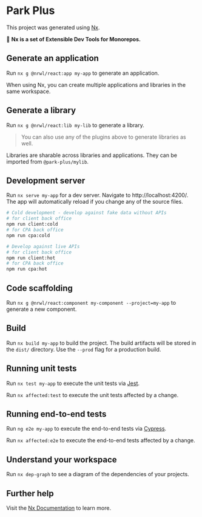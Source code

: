 # Park Plus

This project was generated using [Nx](https://nx.dev).

🔎 **Nx is a set of Extensible Dev Tools for Monorepos.**

## Generate an application

Run `nx g @nrwl/react:app my-app` to generate an application.

When using Nx, you can create multiple applications and libraries in the same workspace.

## Generate a library

Run `nx g @nrwl/react:lib my-lib` to generate a library.

> You can also use any of the plugins above to generate libraries as well.

Libraries are sharable across libraries and applications. They can be imported from `@park-plus/mylib`.

## Development server

Run `nx serve my-app` for a dev server. Navigate to http://localhost:4200/. The app will automatically reload if you change any of the source files.

``` bash
# Cold development - develop against fake data without APIs
# for client back office
npm run client:cold
# for CPA back office
npm run cpa:cold

# Develop against live APIs
# for client back office
npm run client:hot
# for CPA back office
npm run cpa:hot
```

## Code scaffolding

Run `nx g @nrwl/react:component my-component --project=my-app` to generate a new component.

## Build

Run `nx build my-app` to build the project. The build artifacts will be stored in the `dist/` directory. Use the `--prod` flag for a production build.

## Running unit tests

Run `nx test my-app` to execute the unit tests via [Jest](https://jestjs.io).

Run `nx affected:test` to execute the unit tests affected by a change.

## Running end-to-end tests

Run `ng e2e my-app` to execute the end-to-end tests via [Cypress](https://www.cypress.io).

Run `nx affected:e2e` to execute the end-to-end tests affected by a change.

## Understand your workspace

Run `nx dep-graph` to see a diagram of the dependencies of your projects.

## Further help

Visit the [Nx Documentation](https://nx.dev) to learn more.
